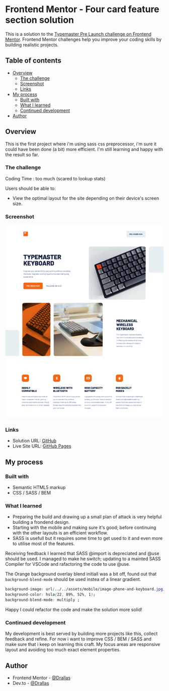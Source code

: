 # Frontend Mentor - Four card feature section solution

This is a solution to the [Typemaster Pre Launch challenge on Frontend Mentor](https://www.frontendmentor.io/challenges/four-card-feature-section-weK1eFYK). Frontend Mentor challenges help you improve your coding skills by building realistic projects. 

## Table of contents

- [Overview](#overview)
  - [The challenge](#the-challenge)
  - [Screenshot](#screenshot)
  - [Links](#links)
- [My process](#my-process)
  - [Built with](#built-with)
  - [What I learned](#what-i-learned)
  - [Continued development](#continued-development)
- [Author](#author)

## Overview

This is the first project where i'm using sass css preprocessor, i'm sure it could have been done (a bit) more efficient. I'm still learning and happy with the result so far. 

### The challenge

Coding Time : too much (scared to lookup stats)

Users should be able to:

- View the optimal layout for the site depending on their device's screen size.

### Screenshot

![](assets/screenshot.png)

### Links

- Solution URL: [GitHub](https://github.com/Drallas/Typemaster-Pre-Launch-Landing-Page/)
- Live Site URL: [GitHub Pages](https://drallas.github.io/Typemaster-Pre-Launch-Landing-Page/)

## My process

### Built with

- Semantic HTML5 markup
- CSS / SASS / BEM

### What I learned

- Preparing the build and drawing up a small plan of attack is very helpful building a frondend design.
- Starting with the mobile and making sure it's good; before continuing with the other layouts is an efficient workflow.
- SASS is usefull but it requires some time to get used to it and even more to utilise most of the features.

Receiving feedback I learned that SASS @import is depreciated and @use should be used. I managed to make he switch; updating to a mainted SASS Compiler for VSCode and rafactoring the code to use @use.  

The Orange background overlay blend initiall was a bit off, found out that ```background-blend-mode``` should be used instea of a linear gradient. 

```css
background-image: url(../../assets/mobile/image-phone-and-keyboard.jpg);
background-color: hsla(22, 89%, 52%, 1);
background-blend-mode: multiply ;
```

Happy I could refactor the code and make the solution more solid!

### Continued development

My development is best served by building more projects like this, collect feedback and refine. For now i want to improve CSS / BEM / SASS and make sure that i keep on learning this craft. My focus areas are responsive layout and avoiding too much exact element properties. 

## Author

- Frontend Mentor - [@Drallas](https://www.frontendmentor.io/profile/Drallas)
- Dev.to - [@Drallas](https://dev.to/drallas)


